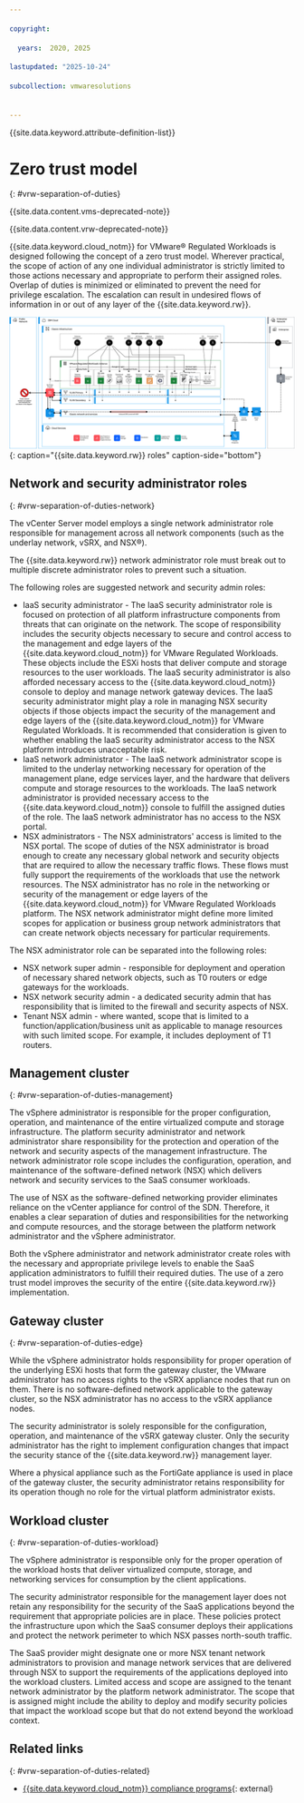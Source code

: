 ```yaml
---

copyright:

  years:  2020, 2025

lastupdated: "2025-10-24"

subcollection: vmwaresolutions


---
```


{{site.data.keyword.attribute-definition-list}}

# Zero trust model
{: #vrw-separation-of-duties}

{{site.data.content.vms-deprecated-note}}

{{site.data.content.vrw-deprecated-note}}

{{site.data.keyword.cloud_notm}} for VMware® Regulated Workloads is designed following the concept of a zero trust model. Wherever practical, the scope of action of any one individual administrator is strictly limited to those actions necessary and appropriate to perform their assigned roles. Overlap of duties is minimized or eliminated to prevent the need for privilege escalation. The escalation can result in undesired flows of information in or out of any layer of the {{site.data.keyword.rw}}.

![{{site.data.keyword.rw}} roles](../../images/vrw-v2-roles-2.svg "{{site.data.keyword.rw}} roles"){: caption="{{site.data.keyword.rw}} roles" caption-side="bottom"}

## Network and security administrator roles
{: #vrw-separation-of-duties-network}

The vCenter Server model employs a single network administrator role responsible for management across all network components (such as the underlay network, vSRX, and NSX®).

The {{site.data.keyword.rw}} network administrator role must break out to multiple discrete administrator roles to prevent such a situation.

The following roles are suggested network and security admin roles:
* IaaS security administrator - The IaaS security administrator role is focused on protection of all platform infrastructure components from threats that can originate on the network. The scope of responsibility includes the security objects necessary to secure and control access to the management and edge layers of the {{site.data.keyword.cloud_notm}} for VMware Regulated Workloads. These objects include the ESXi hosts that deliver compute and storage resources to the user workloads. The IaaS security administrator is also afforded necessary access to the {{site.data.keyword.cloud_notm}} console to deploy and manage network gateway devices. The IaaS security administrator might play a role in managing NSX security objects if those objects impact the security of the management and edge layers of the {{site.data.keyword.cloud_notm}} for VMware Regulated Workloads. It is recommended that consideration is given to whether enabling the IaaS security administrator access to the NSX platform introduces unacceptable risk.
* IaaS network administrator - The IaaS network administrator scope is limited to the underlay networking necessary for operation of the management plane, edge services layer, and the hardware that delivers compute and storage resources to the workloads. The IaaS network administrator is provided necessary access to the {{site.data.keyword.cloud_notm}} console to fulfill the assigned duties of the role. The IaaS network administrator has no access to the NSX portal.
* NSX administrators - The NSX administrators' access is limited to the NSX portal. The scope of duties of the NSX administrator is broad enough to create any necessary global network and security objects that are required to allow the necessary traffic flows. These flows must fully support the requirements of the workloads that use the network resources. The NSX administrator has no role in the networking or security of the management or edge layers of the {{site.data.keyword.cloud_notm}} for VMware Regulated Workloads platform. The NSX network administrator might define more limited scopes for application or business group network administrators that can create network objects necessary for particular requirements.

The NSX administrator role can be separated into the following roles:
* NSX network super admin - responsible for deployment and operation of necessary shared network objects, such as T0 routers or edge gateways for the workloads.
* NSX network security admin - a dedicated security admin that has responsibility that is limited to the firewall and security aspects of NSX.
* Tenant NSX admin - where wanted, scope that is limited to a function/application/business unit as applicable to manage resources with such limited scope. For example, it includes deployment of T1 routers.

## Management cluster
{: #vrw-separation-of-duties-management}

The vSphere administrator is responsible for the proper configuration, operation, and maintenance of the entire virtualized compute and storage infrastructure. The platform security administrator and network administrator share responsibility for the protection and operation of the network and security aspects of the management infrastructure. The network administrator role scope includes the configuration, operation, and maintenance of the software-defined network (NSX) which delivers network and security services to the SaaS consumer workloads.

The use of NSX as the software-defined networking provider eliminates reliance on the vCenter appliance for control of the SDN. Therefore, it enables a clear separation of duties and responsibilities for the networking and compute resources, and the storage between the platform network administrator and the vSphere administrator.

Both the vSphere administrator and network administrator create roles with the necessary and appropriate privilege levels to enable the SaaS application administrators to fulfill their required duties. The use of a zero trust model improves the security of the entire {{site.data.keyword.rw}} implementation.

## Gateway cluster
{: #vrw-separation-of-duties-edge}

While the vSphere administrator holds responsibility for proper operation of the underlying ESXi hosts that form the gateway cluster, the VMware administrator has no access rights to the vSRX appliance nodes that run on them. There is no software-defined network applicable to the gateway cluster, so the NSX administrator has no access to the vSRX appliance nodes.

The security administrator is solely responsible for the configuration, operation, and maintenance of the vSRX gateway cluster. Only the security administrator has the right to implement configuration changes that impact the security stance of the {{site.data.keyword.rw}} management layer.

Where a physical appliance such as the FortiGate appliance is used in place of the gateway cluster, the security administrator retains responsibility for its operation though no role for the virtual platform administrator exists.

## Workload cluster
{: #vrw-separation-of-duties-workload}

The vSphere administrator is responsible only for the proper operation of the workload hosts that deliver virtualized compute, storage, and networking services for consumption by the client applications.

The security administrator responsible for the management layer does not retain any responsibility for the security of the SaaS applications beyond the requirement that appropriate policies are in place. These policies protect the infrastructure upon which the SaaS consumer deploys their applications and protect the network perimeter to which NSX passes north-south traffic.

The SaaS provider might designate one or more NSX tenant network administrators to provision and manage network services that are delivered through NSX to support the requirements of the applications deployed into the workload clusters. Limited access and scope are assigned to the tenant network administrator by the platform network administrator. The scope that is assigned might include the ability to deploy and modify security policies that impact the workload scope but that do not extend beyond the workload context.

## Related links
{: #vrw-separation-of-duties-related}

* [{{site.data.keyword.cloud_notm}} compliance programs](https://www.ibm.com/products/cloud/compliance){: external}
